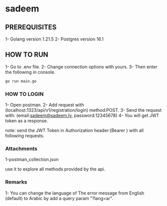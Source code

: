 # sadeem


## PREREQUISITES

1- Golang version 1.21.5
2- Postgres version 16.1

## HOW TO RUN

1- Go to .env file.
2- Change connection options with yours.
3- Then enter the following in console.

```bash
go run main.go
```

### HOW TO LOGIN

1- Open postman.
2- Add request with (localhost:1323/api/v1/registration/login) method:POST.
3- Send the request with: (email:sadeem@sadeem.ly, password:12345678)
4- You will get JWT token as a response.

note:
   send the JWT Token in Authorization header:(Bearer <token>) with all following requests.

### Attachments

1-postman_collection.json

use it to explore all methods provided by the api.

### Remarks

1- You can change the language of The error message from English (default) to Arabic by add a query param "?lang=ar".